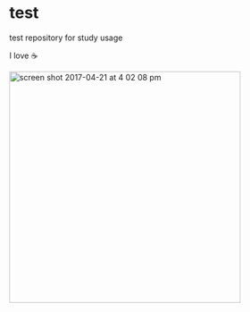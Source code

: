 # test
test repository for study usage

I love :coffee:

<img width="414" alt="screen shot 2017-04-21 at 4 02 08 pm" src="https://cloud.githubusercontent.com/assets/10018737/25268614/f8400462-26ab-11e7-9ef7-7635bea05d67.png">

